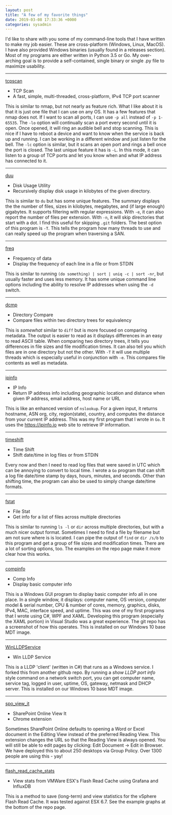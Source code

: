 ```yaml
---
layout: post
title: "A few of my favorite things"
date: 2019-03-08 17:33:36 +0000
categories: sysadmin
---
```


I'd like to share with you some of my command-line tools that I have written to make my job easier.  These are cross-platform (Windows, Linux, MacOS). I have also provided Windows binaries (usually found in a releases section).  Most of my programs are either written in Python 3.5 or Go. My over-arching goal is to provide a self-contained, single binary or single .py file to maximize usability.
___

[tcpscan](https://github.com/jftuga/tcpscan)

* TCP Scan
* A fast, simple, multi-threaded, cross-platform, IPv4 TCP port scanner

This is similar to nmap, but not nearly as feature rich.  What I like about it is that it is just one file that I
can use on any OS.  It has a few features that nmap does not.  If I want to scan all ports, I can use `-p all` instead of `-p 1-65535`.  The `-lo` option will continually scan a port every second until it is open. Once opened, it will ring an audible bell and stop scanning.  This is nice if I have to reboot a device and want to know when the service is back up and running.  I can be working in a different window and just listen for the bell.  The `-lc` option is similar, but it scans an open port and rings a bell once the port is closed.  The last unique feature it has is `-L`. In this mode, it can listen to a group of TCP ports and let you know when and what IP address has connected to it.

___

[duu](https://github.com/jftuga/duu)

* Disk Usage Utility
* Recursively display disk usage in kilobytes of the given directory.

This is similar to `du` but has some unique features.  The summary displays the the number of files, sizes in kilobytes, megabytes, and (if large enough) gigabytes.  It supports filtering with regular expressions.  With `-e`, it can also report the number of files per extension. With `-n`, it will skip directories that start with a dot.  I find this useful for skipping `.git` folders.  The best option of this program is `-T`.  This tells the program how many threads to use and can really speed up the program when traversing a SAN.

___

[freq](https://github.com/jftuga/freq)

* Frequency of data
* Display the frequency of each line in a file or from STDIN

This is similar to running `(do something) | sort | uniq -c | sort -nr`, but usually faster and uses less memory.  It has some unique command line options including the ability to resolve IP addresses when using the `-d` switch.

___

[dcmp](https://github.com/jftuga/dcmp-py)

* Directory Compare
* Compare files within two directory trees for equivalency

This is *somewhat* similar to `diff` but is more focused on comparing metadata.  The output is easier to read as it displays differences in an easy to read ASCII table.  When comparing two directory trees, it tells you differences in file sizes and file modification times.  It can also tell you which files are in one directory but not the other.  With 
`-T` it will use multiple threads which is especially useful in conjunction with `-e`.  This compares file contents as well as metadata.

___

[ipinfo](https://github.com/jftuga/ipinfo)

* IP Info
* Return IP address info including geographic location and distance when given IP address, email address, host name or URL

This is like an enhanced version of `nslookup`. For a given input, it returns hostname, ASN org, city, region(state), country, and computes the distance from your current IP address. This was my first program that I wrote in `Go`. It uses the https://ipinfo.io web site to retrieve IP information.

___

[timeshift](https://github.com/jftuga/timeshift)

* Time Shift
* Shift date/time in log files or from STDIN

Every now and then I need to read log files that were saved in UTC which can be annoying to convert to local time. I wrote a `Go` program that can shift a log file date/time stamp by days, hours, minutes, and seconds. Other than shifting time, the program can also be used to simply change date/time formats.

___

[fstat](https://github.com/jftuga/fstat)

* File Stat
* Get info for a list of files across multiple directories

This is similar to running `ls -l` or `dir` across multiple directories, but with a much nicer output format. Sometimes I need to find a file by filename but am not sure where is is located.  I can pipe the output of `find` or `dir /s/b` to this program and get a group of file sizes and modification times.  There are a lot of sorting options, too.  The examples on the repo page make it more clear how this works.

___

[compinfo](https://github.com/jftuga/compinfo)

* Comp Info
* Display basic computer info

This is a Windows GUI program to display basic computer info all in one place.  In a single window, it displays: computer name, OS version, computer model & serial number, CPU & number of cores, memory, graphics, disks, IPv4, MAC, interface speed, and uptime. This was one of my first programs that I wrote using C#, WPF and XAML.  Developing this program (especially the XAML portion) in Visual Studio was a great experience.  The git repo has a screenshot of how this operates. This is installed on our Windows 10 base MDT image.

___

[WinLLDPService](https://github.com/jftuga/WinLLDPService)

* Win LLDP Service

This is a LLDP 'client' (written in C#) that runs as a Windows service. I forked this from another github repo.  By running a *show LLDP port info* style command on a network switch port, you can get computer name, service tag, logged in user, uptime, OS, gateway, netmask and DHCP server.  This is installed on our Windows 10 base MDT image.

___

[spo_view_it](https://github.com/jftuga/spo_view_it)

* SharePoint Online View It
* Chrome extension

Sometimes SharePoint Online defaults to opening a Word or Excel document in the Editing View instead of the preferred Reading View. This extension changes the URL so that the Reading View is always opened. You will still be able to edit pages by clicking: Edit Document -> Edit in Browser. We have deployed this to about 250 desktops via Group Policy.  Over 1300 people are using this - yay!

___

[flash_read_cache_stats](https://github.com/jftuga/flash_read_cache_stats)

* View stats from VMWare ESX's Flash Read Cache using Grafana and InfluxDB

This is a method to save (long-term) and view statistics for the vSphere Flash Read Cache. It was tested against ESX 6.7. See the example graphs at the bottom of the repo page.


